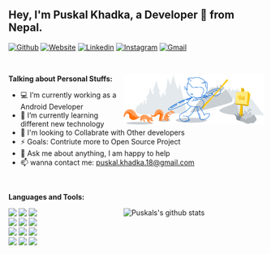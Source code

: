 ## Hey, I'm Puskal Khadka, a Developer 🚀 from Nepal.


[![Github](https://img.shields.io/badge/-Github-000?style=flat&logo=Github&logoColor=white)](https://github.com/puskal-khadka)
[![Website](https://img.shields.io/badge/-Website-37BC61?style=flat&logo=JSON&logoColor=white)](https://www.puskalkhadka.com.np)
[![Linkedin](https://img.shields.io/badge/-LinkedIn-blue?style=flat&logo=Linkedin&logoColor=white)](https://www.linkedin.com/in/puskal-khadka-910971188/)
[![Instagram](https://img.shields.io/badge/-Instagram-c13584?style=flat&labelColor=c13584&logo=instagram&logoColor=white)](https://www.instagram.com/puskal_khadka)
[![Gmail](https://img.shields.io/badge/-Gmail-c14438?style=flat&logo=Gmail&logoColor=white)](mailto:puskal.khadka.18@gmail.com)

&nbsp;

**Talking about Personal Stuffs:**
<img width="55%" align="right" alt="Github" src="https://raw.githubusercontent.com/Puskal12345/puskal-git-img/f68add998bee997de2a17013ae6c64a25ef9a24e/image_1.svg" />



- 💻 I’m currently working as a Android Developer
- 🌱 I’m currently learning different new technology
- 👯 I'm looking to Collabrate with Other developers
- ⚡️ Goals: Contriute more to Open Source Project
- 💬 Ask me about anything, I am happy to help
- 📫 wanna contact me: puskal.khadka.18@gmail.com

&nbsp;



**Languages and Tools:** 


<p>
  <a href="https://github.com/puskal-khadka">
    <img width="55%" align="right" alt="Puskals's github stats" src="https://github-readme-stats.vercel.app/api?username=puskal-khadka&show_icons=true&hide_border=true" />
  </a>

  <!--icon from https://www.vectorlogo.zone or https://simpleicons.org/-->
  <code><img width="10%" src="https://www.vectorlogo.zone/logos/android/android-ar21.svg"></code>
  <code><img width="10%" src="https://www.vectorlogo.zone/logos/java/java-ar21.svg"></code>
  <code><img width="10%" src="https://www.vectorlogo.zone/logos/kotlinlang/kotlinlang-ar21.svg"></code>
  <br />
  <code><img width="10%" src="https://www.vectorlogo.zone/logos/gradle/gradle-ar21.svg"></code>
  <code><img width="10%" src="https://www.vectorlogo.zone/logos/firebase/firebase-ar21.svg"></code>
  <code><img width="10%" src="https://www.vectorlogo.zone/logos/json/json-ar21.svg"></code>
  <br />
  <code><img width="10%" src="https://www.vectorlogo.zone/logos/mysql/mysql-ar21.svg"></code>
   <code><img width="10%" src="https://www.vectorlogo.zone/logos/git-scm/git-scm-ar21.svg"></code>
  <code><img width="10%" src="https://www.vectorlogo.zone/logos/sqlite/sqlite-ar21.svg"></code>
  <br />
  <code><img width="10%" src="https://www.vectorlogo.zone/logos/amazon_aws/amazon_aws-ar21.svg"></code>
  <code><img width="10%" src="https://www.vectorlogo.zone/logos/python/python-ar21.svg"></code>
  <code><img width="10%" src="https://www.vectorlogo.zone/logos/djangoproject/djangoproject-ar21.svg"></code>
</p>


<!--
<p align="center">
  <img alt="ViewCount" src="https://views.whatilearened.today/views/github/puskal-khadka/puskal-khadka.svg" />
</p>
-->


